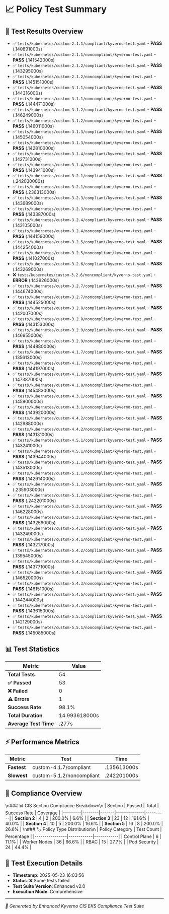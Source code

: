 # 📈 Policy Test Summary

## 🎯 Test Results Overview

- ✅ `tests/kubernetes/custom-2.1.1/compliant/kyverno-test.yaml` - **PASS** (.140891000s)
- ✅ `tests/kubernetes/custom-2.1.1/noncompliant/kyverno-test.yaml` - **PASS** (.141542000s)
- ✅ `tests/kubernetes/custom-2.1.2/compliant/kyverno-test.yaml` - **PASS** (.143295000s)
- ✅ `tests/kubernetes/custom-2.1.2/noncompliant/kyverno-test.yaml` - **PASS** (.145151000s)
- ✅ `tests/kubernetes/custom-3.1.1/compliant/kyverno-test.yaml` - **PASS** (.144316000s)
- ✅ `tests/kubernetes/custom-3.1.1/noncompliant/kyverno-test.yaml` - **PASS** (.144471000s)
- ✅ `tests/kubernetes/custom-3.1.2/compliant/kyverno-test.yaml` - **PASS** (.146249000s)
- ✅ `tests/kubernetes/custom-3.1.2/noncompliant/kyverno-test.yaml` - **PASS** (.146011000s)
- ✅ `tests/kubernetes/custom-3.1.3/compliant/kyverno-test.yaml` - **PASS** (.145054000s)
- ✅ `tests/kubernetes/custom-3.1.3/noncompliant/kyverno-test.yaml` - **PASS** (.142810000s)
- ✅ `tests/kubernetes/custom-3.1.4/compliant/kyverno-test.yaml` - **PASS** (.142731000s)
- ✅ `tests/kubernetes/custom-3.1.4/noncompliant/kyverno-test.yaml` - **PASS** (.143941000s)
- ✅ `tests/kubernetes/custom-3.2.1/compliant/kyverno-test.yaml` - **PASS** (.242030000s)
- ✅ `tests/kubernetes/custom-3.2.1/noncompliant/kyverno-test.yaml` - **PASS** (.236313000s)
- ✅ `tests/kubernetes/custom-3.2.3/compliant/kyverno-test.yaml` - **PASS** (.143689000s)
- ✅ `tests/kubernetes/custom-3.2.3/noncompliant/kyverno-test.yaml` - **PASS** (.143387000s)
- ✅ `tests/kubernetes/custom-3.2.4/compliant/kyverno-test.yaml` - **PASS** (.143105000s)
- ✅ `tests/kubernetes/custom-3.2.4/noncompliant/kyverno-test.yaml` - **PASS** (.144159000s)
- ✅ `tests/kubernetes/custom-3.2.5/compliant/kyverno-test.yaml` - **PASS** (.144254000s)
- ✅ `tests/kubernetes/custom-3.2.5/noncompliant/kyverno-test.yaml` - **PASS** (.141027000s)
- ✅ `tests/kubernetes/custom-3.2.6/compliant/kyverno-test.yaml` - **PASS** (.143269000s)
- ❌ `tests/kubernetes/custom-3.2.6/noncompliant/kyverno-test.yaml` - **ERROR** (.143926000s)
- ✅ `tests/kubernetes/custom-3.2.7/compliant/kyverno-test.yaml` - **PASS** (.144674000s)
- ✅ `tests/kubernetes/custom-3.2.7/noncompliant/kyverno-test.yaml` - **PASS** (.144525000s)
- ✅ `tests/kubernetes/custom-3.2.8/compliant/kyverno-test.yaml` - **PASS** (.142007000s)
- ✅ `tests/kubernetes/custom-3.2.8/noncompliant/kyverno-test.yaml` - **PASS** (.143153000s)
- ✅ `tests/kubernetes/custom-3.2.9/compliant/kyverno-test.yaml` - **PASS** (.146955000s)
- ✅ `tests/kubernetes/custom-3.2.9/noncompliant/kyverno-test.yaml` - **PASS** (.144880000s)
- ✅ `tests/kubernetes/custom-4.1.7/compliant/kyverno-test.yaml` - **PASS** (.135613000s)
- ✅ `tests/kubernetes/custom-4.1.7/noncompliant/kyverno-test.yaml` - **PASS** (.144197000s)
- ✅ `tests/kubernetes/custom-4.1.8/compliant/kyverno-test.yaml` - **PASS** (.147387000s)
- ✅ `tests/kubernetes/custom-4.1.8/noncompliant/kyverno-test.yaml` - **PASS** (.145483000s)
- ✅ `tests/kubernetes/custom-4.3.1/compliant/kyverno-test.yaml` - **PASS** (.145900000s)
- ✅ `tests/kubernetes/custom-4.3.1/noncompliant/kyverno-test.yaml` - **PASS** (.143920000s)
- ✅ `tests/kubernetes/custom-4.4.2/compliant/kyverno-test.yaml` - **PASS** (.142988000s)
- ✅ `tests/kubernetes/custom-4.4.2/noncompliant/kyverno-test.yaml` - **PASS** (.143131000s)
- ✅ `tests/kubernetes/custom-4.5.1/compliant/kyverno-test.yaml` - **PASS** (.143241000s)
- ✅ `tests/kubernetes/custom-4.5.1/noncompliant/kyverno-test.yaml` - **PASS** (.143944000s)
- ✅ `tests/kubernetes/custom-5.1.1/compliant/kyverno-test.yaml` - **PASS** (.143513000s)
- ✅ `tests/kubernetes/custom-5.1.1/noncompliant/kyverno-test.yaml` - **PASS** (.142914000s)
- ✅ `tests/kubernetes/custom-5.1.2/compliant/kyverno-test.yaml` - **PASS** (.235903000s)
- ✅ `tests/kubernetes/custom-5.1.2/noncompliant/kyverno-test.yaml` - **PASS** (.242201000s)
- ✅ `tests/kubernetes/custom-5.3.1/compliant/kyverno-test.yaml` - **PASS** (.146228000s)
- ✅ `tests/kubernetes/custom-5.3.1/noncompliant/kyverno-test.yaml` - **PASS** (.143259000s)
- ✅ `tests/kubernetes/custom-5.4.1/compliant/kyverno-test.yaml` - **PASS** (.143249000s)
- ✅ `tests/kubernetes/custom-5.4.1/noncompliant/kyverno-test.yaml` - **PASS** (.143217000s)
- ✅ `tests/kubernetes/custom-5.4.2/compliant/kyverno-test.yaml` - **PASS** (.139545000s)
- ✅ `tests/kubernetes/custom-5.4.2/noncompliant/kyverno-test.yaml` - **PASS** (.143771000s)
- ✅ `tests/kubernetes/custom-5.4.3/compliant/kyverno-test.yaml` - **PASS** (.146520000s)
- ✅ `tests/kubernetes/custom-5.4.3/noncompliant/kyverno-test.yaml` - **PASS** (.146151000s)
- ✅ `tests/kubernetes/custom-5.4.5/compliant/kyverno-test.yaml` - **PASS** (.144244000s)
- ✅ `tests/kubernetes/custom-5.4.5/noncompliant/kyverno-test.yaml` - **PASS** (.143615000s)
- ✅ `tests/kubernetes/custom-5.5.1/compliant/kyverno-test.yaml` - **PASS** (.142129000s)
- ✅ `tests/kubernetes/custom-5.5.1/noncompliant/kyverno-test.yaml` - **PASS** (.145085000s)

## 📊 Test Statistics

| Metric | Value |
|--------|-------|
| **Total Tests** | 54 |
| **✅ Passed** | 53 |
| **❌ Failed** | 0 |
| **⚠️ Errors** | 1 |
| **Success Rate** | 98.1% |
| **Total Duration** | 14.993618000s |
| **Average Test Time** | .277s |

## ⚡ Performance Metrics

| Metric | Test | Time |
|--------|------|------|
| **Fastest** | custom-4.1.7/compliant | .135613000s |
| **Slowest** | custom-5.1.2/noncompliant | .242201000s |

## 🎯 Compliance Overview

\n### 📊 CIS Section Compliance Breakdown\n
| Section | Passed | Total | Success Rate | Coverage |
|---------|--------|-------|--------------|----------|
| **Section 2** | 4 | 2 | 200.0% | 6.6% |
| **Section 3** | 23 | 12 | 191.6% | 40.0% |
| **Section 4** | 10 | 5 | 200.0% | 16.6% |
| **Section 5** | 16 | 8 | 200.0% | 26.6% |
\n### 🏷️ Policy Type Distribution\n
| Policy Category | Test Count | Percentage |
|----------------|------------|------------|
| Control Plane | 6 | 11.1% |
| Worker Nodes | 36 | 66.6% |
| RBAC | 15 | 27.7% |
| Pod Security | 24 | 44.4% |

## 📅 Test Execution Details

- **Timestamp**: 2025-05-23 16:03:56
- **Status**: ❌ Some tests failed
- **Test Suite Version**: Enhanced v2.0
- **Execution Mode**: Comprehensive

---

*🤖 Generated by Enhanced Kyverno CIS EKS Compliance Test Suite*
